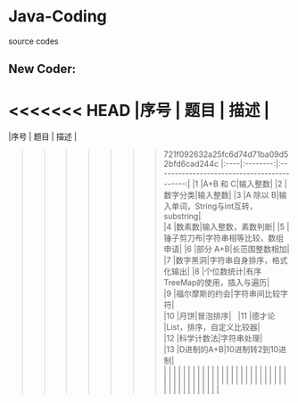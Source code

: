 # Java-Coding
source codes  
## New Coder:   
<<<<<<< HEAD
|序号  |    题目  |                 描述                        |
=======
|序号  |    题目  |                 描述                         |
>>>>>>> 721f092632a25fc6d74d71ba09d52bfd6cad244c
|:----|:--------:|:-------------------------------------------:|
|1   |A+B 和 C|输入整数|
|2   |数字分类|输入整数|
|3   |A 除以 B|输入单词，String与int互转，substring|                                          
|4   |数素数|输入整数，素数判断|
|5   |锤子剪刀布|字符串相等比较，数组申请|
|6   |部分 A+B|长范围整数相加|
|7   |数字黑洞|字符串自身排序，格式化输出|
|8   |个位数统计|有序TreeMap的使用，插入与遍历|  
|9   |福尔摩斯的约会|字符串间比较字符|  
|10  |月饼|冒泡排序|    
|11  |德才论    |List，排序，自定义比较器|  
|12  |科学计数法|字符串处理|             
|13  |D进制的A+B|10进制转2到10进制|  
|   |          |                        |
|   |          |                        |
|   |          |                        |
|   |          |                        |
|   |          |                        |
|   |          |                        |
|   |          |                        |
|   |          |                        |
|   |          |                        |
|   |          |                        |
|   |          |                        |
|   |          |                        |
|   |          |                        |
|   |          |                        |
|   |          |                        |
|   |          |                        |
